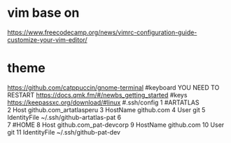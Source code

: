 # vim base on 
https://www.freecodecamp.org/news/vimrc-configuration-guide-customize-your-vim-editor/
# theme
https://github.com/catppuccin/gnome-terminal
#keyboard YOU NEED TO RESTART
https://docs.qmk.fm/#/newbs_getting_started
#keys
https://keepassxc.org/download/#linux
#.ssh/config 
  1 #ARTATLAS                                                                                                                                                                                                  
  2 Host github.com_artatlasperu
  3      HostName github.com
  4      User git
  5      IdentityFile ~/.ssh/github-artatlas-pat
  6  
  7 #HOME
  8 Host github.com_pat-devcorp
  9      HostName github.com
 10      User git
 11      IdentityFile ~/.ssh/github-pat-dev

